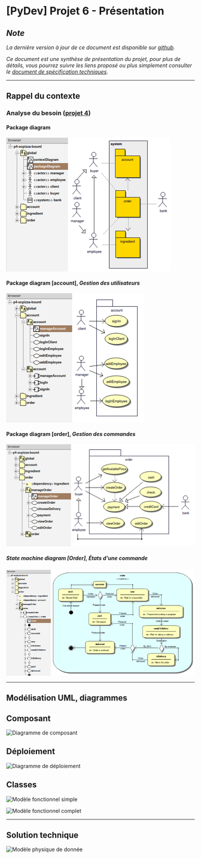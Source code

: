 # [PyDev] Projet 6 - Présentation

## _Note_

_La dernière version à jour de ce document est disponible sur [github](https://github.com/freezed/ocp6/blob/master/presentation.md)._

_Ce document est une synthèse de présentation du projet, pour plus de détails, vous pourrez suivre les liens proposé ou plus simplement consulter le [document de spécification techniques](https://github.com/freezed/ocp6/blob/master/specifications.md)._

---
## Rappel du contexte

### Analyse du besoin ([projet 4](https://github.com/freezed/ocp4#pydev-projet-4))

#### Package diagram
![Package diagram - OC Pizza](https://raw.githubusercontent.com/freezed/ocp4/master/img/0003-uml-global-package_diagram.png)

#### Package diagram [account], _Gestion des utilisateurs_
![Use case - account](https://raw.githubusercontent.com/freezed/ocp4/master/img/0110-uml-account-use_case_diagram.png)

#### Package diagram [order], _Gestion des commandes_
![Use case - manageOrder](https://raw.githubusercontent.com/freezed/ocp4/master/img/0210-uml-order-use_case_diagram.png)

##### State machine diagram [Order], _États d'une commande_
![State machine diagram - order](https://raw.githubusercontent.com/freezed/ocp4/master/img/0230-uml-order-state_diagram.png)

---
## Modélisation UML, diagrammes

## Composant

![Diagramme de composant](https://raw.githubusercontent.com/freezed/ocp6/master/component.png "Diagramme de composant")


## Déploiement

![Diagramme de déploiement](https://raw.githubusercontent.com/freezed/ocp6/master/deployment.png "Diagramme de déploiement")

## Classes

![Modèle fonctionnel simple](https://raw.githubusercontent.com/freezed/ocp6/master/functional_model_light.png "Desription du modèle fonctionnel simple")

![Modèle fonctionnel complet](https://raw.githubusercontent.com/freezed/ocp6/master/functional_model.png "Desription du modèle fonctionnel complet")

---
## Solution technique

![Modèle physique de donnée](https://raw.githubusercontent.com/freezed/ocp6/master/physical_data_model.png "Modèle physique de donnée")
